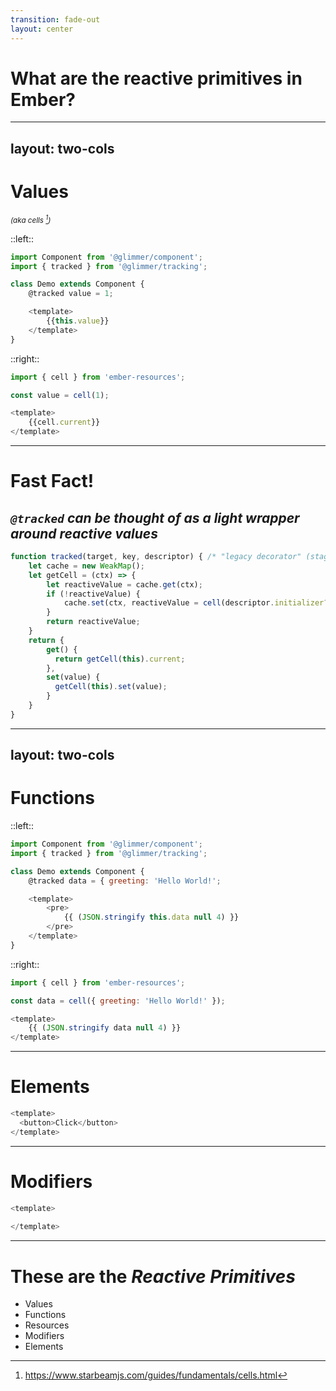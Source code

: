 ```yaml
---
transition: fade-out
layout: center
---
```


# What are the reactive primitives in Ember? 

<!-- 
    - Values (or cells)
    - Functions
    - Modifiers
    - Elements
    ... and 
    - Resources

-->

---
layout: two-cols
---

# Values 

<small class="related-note">_(aka cells [^starbeam])_</small>


::left::

<div class="code-polaris">

```js {all|5,8} 
import Component from '@glimmer/component';
import { tracked } from '@glimmer/tracking';

class Demo extends Component {
    @tracked value = 1;

    <template>
        {{this.value}}
    </template>
}
```

</div>


::right::

<div v-click="2" class="code-polaris">

```js {all|all|3,6}
import { cell } from 'ember-resources';

const value = cell(1);

<template>
    {{cell.current}}
</template>
```

</div>

[^starbeam]: https://www.starbeamjs.com/guides/fundamentals/cells.html

---

<div class="fast-fact">

# <fa-angle-double-right /> Fast Fact! <fa-angle-double-right />

</div>

## _`@tracked` can be thought of as a light wrapper around reactive values_

```js {all|11-16}
function tracked(target, key, descriptor) { /* "legacy decorator" (stage 1) */
    let cache = new WeakMap();
    let getCell = (ctx) => {
        let reactiveValue = cache.get(ctx);
        if (!reactiveValue) {
            cache.set(ctx, reactiveValue = cell(descriptor.initializer?.()));
        }
        return reactiveValue;
    }
    return {
        get() { 
          return getCell(this).current; 
        },
        set(value) { 
          getCell(this).set(value); 
        }
    }
}
```

<!-- 

The `@tracked` decorator could be thought of as a small wrapper
around reactive values.

!! click 

The decorator only needs to provide native getter/setter functionality
around the "reactive API".

--

This is not the real implementation, 
but I think it could be -- or very close to this, conceptually.

-->

---
layout: two-cols
---


# Functions

::left::

```js 
import Component from '@glimmer/component';
import { tracked } from '@glimmer/tracking';

class Demo extends Component {
    @tracked data = { greeting: 'Hello World!';

    <template>
        <pre>
            {{ (JSON.stringify this.data null 4) }}
        </pre>
    </template>
}
```


::right::



```js 
import { cell } from 'ember-resources';

const data = cell({ greeting: 'Hello World!' });

<template>
    {{ (JSON.stringify data null 4) }}
</template>
```

<!--

    In both of these examples, 
    JSON.stringify is a function that many of us are familiar with.
    Because functions are 

-->


---

# Elements 

```js 
<template>
  <button>Click</button>
</template>
```

---

# Modifiers 

```js 
<template>
    
</template>
```


---

# These are the _Reactive Primitives_ 

- Values 
- Functions 
- Resources
- Modifiers
- Elements

